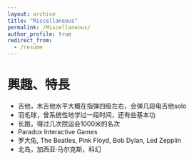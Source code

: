 ```yaml
---
layout: archive
title: "Miscellaneous"
permalink: /Miscellaneous/
author_profile: true
redirect_from:
  - /resume
---
```




興趣、特長
======
- 吉他，木吉他水平大概在指弹四级左右，会弹几段电吉他solo
- 羽毛球，曾系统性地学过一段时间，还有些基本功
- 长跑，得过几次院运会1000米的名次
- Paradox Interactive Games
- 罗大佑, The Beatles, Pink Floyd, Bob Dylan, Led Zepplin
- 北岛，加西亚·马尔克斯，科幻



